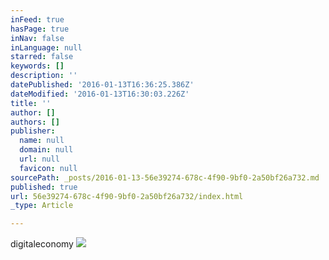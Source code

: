 ```yaml
---
inFeed: true
hasPage: true
inNav: false
inLanguage: null
starred: false
keywords: []
description: ''
datePublished: '2016-01-13T16:36:25.386Z'
dateModified: '2016-01-13T16:30:03.226Z'
title: ''
author: []
authors: []
publisher:
  name: null
  domain: null
  url: null
  favicon: null
sourcePath: _posts/2016-01-13-56e39274-678c-4f90-9bf0-2a50bf26a732.md
published: true
url: 56e39274-678c-4f90-9bf0-2a50bf26a732/index.html
_type: Article

---
```

digitaleconomy
![](https://the-grid-user-content.s3-us-west-2.amazonaws.com/f79ef2d4-f248-4688-937c-6d7414131840.jpg)